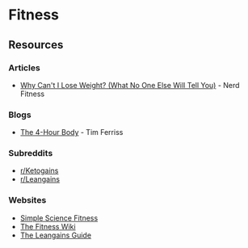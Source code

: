 # Fitness

## Resources

### Articles

* [Why Can't I Lose Weight? (What No One Else Will Tell You)](https://www.nerdfitness.com/blog/why-cant-i-lose-weight-heres-the-truth) - Nerd Fitness

### Blogs

* [The 4-Hour Body](https://tim.blog/category/the-4-hour-body/) - Tim Ferriss

### Subreddits

* [r/Ketogains](https://www.reddit.com/r/ketogains/)
* [r/Leangains](https://www.reddit.com/r/leangains/)

### Websites

* [Simple Science Fitness](https://ss.fitness)
* [The Fitness Wiki](https://thefitness.wiki)
* [The Leangains Guide](https://leangains.com/the-leangains-guide/)

